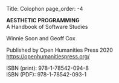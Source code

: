 Title: Colophon
page_order: -4


**AESTHETIC PROGRAMMING**<br>
A Handbook of Software Studies

Winnie Soon and Geoff Cox

Published by Open Humanities Press 2020<br>
https://openhumanitiespress.org/

ISBN (print): 978-1-78542-094-8<br>
ISBN (PDF): 978-1-78542-093-1
